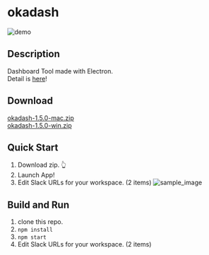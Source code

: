 # okadash

![demo](https://github.com/konoyono/okadash/blob/master/images/forREADME.gif)

## Description

Dashboard Tool made with Electron.  
Detail is [here](https://trello.com/b/dwk73iz6/okadash)!

## Download

[okadash-1.5.0-mac.zip](https://github.com/konoyono/okadash/releases/download/1.5.0/okadash-1.5.0-mac.zip)  
[okadash-1.5.0-win.zip](https://github.com/konoyono/okadash/releases/download/1.5.0/okadash-1.5.0-win.zip)

## Quick Start

1. Download zip. 👆
1. Launch App!
1. Edit Slack URLs for your workspace. (2 items)
![sample_image](https://github.com/konoyono/okadash/blob/master/images/initialize.gif)

## Build and Run

1. clone this repo.
1. `npm install`
1. `npm start`
1. Edit Slack URLs for your workspace. (2 items)

